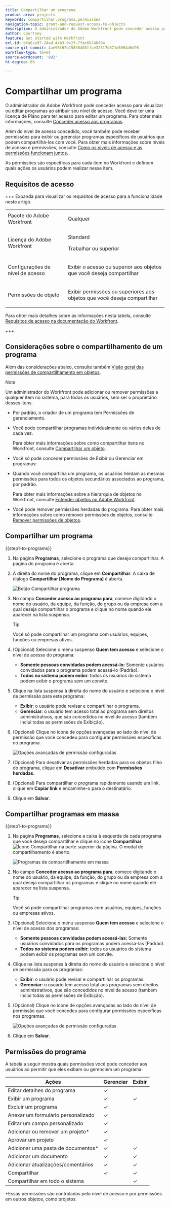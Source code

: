 ```yaml
---
title: Compartilhar um programa
product-area: projects
keywords: compartilhar,programa,permissões
navigation-topic: grant-and-request-access-to-objects
description: O administrador do Adobe Workfront pode conceder acesso para visualizar ou editar programas ao atribuir seu nível de acesso. Você deve ter uma licença de Plano para ter acesso para editar um programa.
author: Courtney
feature: Get Started with Workfront
exl-id: bfa6ce97-24ad-44b3-9c2f-7fac6b748f94
source-git-commit: 4ae96f67b15838403ffce32317d871d6904d6d95
workflow-type: tm+mt
source-wordcount: '892'
ht-degree: 0%

---
```


# Compartilhar um programa


O administrador do Adobe Workfront pode conceder acesso para visualizar ou editar programas ao atribuir seu nível de acesso. Você deve ter uma licença de Plano para ter acesso para editar um programa. Para obter mais informações, consulte [Conceder acesso aos programas](../../administration-and-setup/add-users/configure-and-grant-access/grant-access-programs.md).

Além do nível de acesso concedido, você também pode receber permissões para exibir ou gerenciar programas específicos de usuários que podem compartilhá-los com você. Para obter mais informações sobre níveis de acesso e permissões, consulte [Como os níveis de acesso e as permissões funcionam juntos](../../administration-and-setup/add-users/access-levels-and-object-permissions/how-access-levels-permissions-work-together.md).

As permissões são específicas para cada item no Workfront e definem quais ações os usuários podem realizar nesse item.


## Requisitos de acesso

+++ Expanda para visualizar os requisitos de acesso para a funcionalidade neste artigo. 

<table style="table-layout:auto"> 
 <col> 
 <col> 
 <tbody> 
  <tr> 
   <td role="rowheader">Pacote do Adobe Workfront</td> 
   <td> <p>Qualquer</p> </td> 
  </tr> 
  <tr> 
   <td role="rowheader">Licença do Adobe Workfront</td> 
   <td> <p>Standard</p> 
   <p>Trabalhar ou superior</p> 
   </td> 
  </tr> 
  <tr> 
   <td role="rowheader">Configurações de nível de acesso</td> 
   <td> <p>Exibir o acesso ou superior aos objetos que você deseja compartilhar</p> </td> 
  </tr> 
  <tr> 
   <td role="rowheader">Permissões de objeto</td> 
   <td> <p>Exibir permissões ou superiores aos objetos que você deseja compartilhar</p></td> 
  </tr> 
 </tbody> 
</table>

Para obter mais detalhes sobre as informações nesta tabela, consulte [Requisitos de acesso na documentação do Workfront](/help/quicksilver/administration-and-setup/add-users/access-levels-and-object-permissions/access-level-requirements-in-documentation.md).

+++

## Considerações sobre o compartilhamento de um programa

Além das considerações abaixo, consulte também [Visão geral das permissões de compartilhamento em objetos](../../workfront-basics/grant-and-request-access-to-objects/sharing-permissions-on-objects-overview.md).

>[!NOTE]
>
>Um administrador do Workfront pode adicionar ou remover permissões a qualquer item no sistema, para todos os usuários, sem ser o proprietário desses itens.

* Por padrão, o criador de um programa tem Permissões de gerenciamento.

* Você pode compartilhar programas individualmente ou vários deles de cada vez.

  Para obter mais informações sobre como compartilhar itens no Workfront, consulte [Compartilhar um objeto](../../workfront-basics/grant-and-request-access-to-objects/share-an-object.md).

* Você só pode conceder permissões de Exibir ou Gerenciar em programas:

* Quando você compartilha um programa, os usuários herdam as mesmas permissões para todos os objetos secundários associados ao programa, por padrão.

  Para obter mais informações sobre a hierarquia de objetos no Workfront, consulte [Entender objetos no Adobe Workfront](../../workfront-basics/navigate-workfront/workfront-navigation/understand-objects.md).

* Você pode remover permissões herdadas do programa. Para obter mais informações sobre como remover permissões de objetos, consulte  [Remover permissões de objetos](../../workfront-basics/grant-and-request-access-to-objects/remove-permissions-from-objects.md).

## Compartilhar um programa

{{step1-to-programs}}

1. Na página **Programas**, selecione o programa que deseja compartilhar. A página do programa é aberta.

1. À direita do nome do programa, clique em **Compartilhar**. A caixa de diálogo **Compartilhar [Nome do Programa]** é aberta.

   ![Botão Compartilhar programa](assets/share-program-button.png)

1. No campo **Conceder acesso ao programa para**, comece digitando o nome do usuário, da equipe, da função, do grupo ou da empresa com a qual deseja compartilhar o programa e clique no nome quando ele aparecer na lista suspensa.

   >[!TIP]
   >
   >Você só pode compartilhar um programa com usuários, equipes, funções ou empresas ativos.


1. (Opcional) Selecione o menu suspenso **Quem tem acesso** e selecione o nível de acesso do programa:

   * **Somente pessoas convidadas podem acessá-lo:** Somente usuários convidados para o programa podem acessá-lo (Padrão).
   * **Todos no sistema podem exibir**: todos os usuários do sistema podem exibir o programa sem um convite.


1. Clique na lista suspensa à direita do nome do usuário e selecione o nível de permissão para este programa:

   * **Exibir**: o usuário pode revisar e compartilhar o programa.
   * **Gerenciar**: o usuário tem acesso total ao programa sem direitos administrativos, que são concedidos no nível de acesso (também inclui todas as permissões de Exibição).

1. (Opcional) Clique no ícone de opções avançadas ao lado do nível de permissão que você concedeu para configurar permissões específicas no programa.

   ![Opções avançadas de permissão configuradas](assets/advanced-options-icon.png)

1. (Opcional) Para desativar as permissões herdadas para os objetos filho do programa, clique em **Desativar** embutido com **Permissões herdadas**.

1. (Opcional) Para compartilhar o programa rapidamente usando um link, clique em **Copiar link** e encaminhe-o para o destinatário.

1. Clique em **Salvar**.

## Compartilhar programas em massa

{{step1-to-programs}}

1. Na página **Programas**, selecione a caixa à esquerda de cada programa que você deseja compartilhar e clique no ícone **Compartilhar** ![Ícone Compartilhar](assets/share-icon.png) na parte superior da página. O modal de compartilhamento é aberto.

   ![Programas de compartilhamento em massa](assets/bulk-share-programs.png)

1. No campo **Conceder acesso ao programa para**, comece digitando o nome do usuário, da equipe, da função, do grupo ou da empresa com a qual deseja compartilhar os programas e clique no nome quando ele aparecer na lista suspensa.

   >[!TIP]
   >
   >Você só pode compartilhar programas com usuários, equipes, funções ou empresas ativos.


1. (Opcional) Selecione o menu suspenso **Quem tem acesso** e selecione o nível de acesso dos programas:

   * **Somente pessoas convidadas podem acessá-las:** Somente usuários convidados para os programas podem acessá-las (Padrão).
   * **Todos no sistema podem exibir**: todos os usuários do sistema podem exibir os programas sem um convite.


1. Clique na lista suspensa à direita do nome do usuário e selecione o nível de permissão para os programas:

   * **Exibir**: o usuário pode revisar e compartilhar os programas.
   * **Gerenciar**: o usuário tem acesso total aos programas sem direitos administrativos, que são concedidos no nível de acesso (também inclui todas as permissões de Exibição).

1. (Opcional) Clique no ícone de opções avançadas ao lado do nível de permissão que você concedeu para configurar permissões específicas nos programas.

   ![Opções avançadas de permissão configuradas](assets/advanced-options-icon.png)

1. Clique em **Salvar**.

## Permissões do programa

A tabela a seguir mostra quais permissões você pode conceder aos usuários ao permitir que eles exibam ou gerenciem um programa:

| **Ações** | **Gerenciar** | **Exibir** |
|---|---|---|
| Editar detalhes do programa | ✓ |   |
| Exibir um programa | ✓ | ✓ |
| Excluir um programa | ✓ |   |
| Anexar um formulário personalizado | ✓ |   |
| Editar um campo personalizado | ✓ |   |
| Adicionar ou remover um projeto&#42; | ✓ |   |
| Aprovar um projeto | ✓ |   |
| Adicionar uma pasta de documentos&#42; | ✓ | ✓ |
| Adicionar um documento | ✓ | ✓ |
| Adicionar atualizações/comentários | ✓ | ✓ |
| Compartilhar | ✓ | ✓ |
| Compartilhar em todo o sistema |   | ✓ |

*Essas permissões são controladas pelo nível de acesso e por permissões em outros objetos, como projetos.



